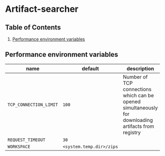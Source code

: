 # Artifact-searcher


## Table of Contents


1. [Performance environment variables](#performance-environment-variables)

## Performance environment variables

| name                  | default                  | description                                                                                          |
|-----------------------|--------------------------|------------------------------------------------------------------------------------------------------|
| `TCP_CONNECTION_LIMIT` | `100`                    | Number of TCP connections which can be opened simultaneously for downloading artifacts from registry |
| `REQUEST_TIMEOUT`     | `30`                     |  |
| `WORKSPACE`           | `<system.temp.dir>/zips` |  |
